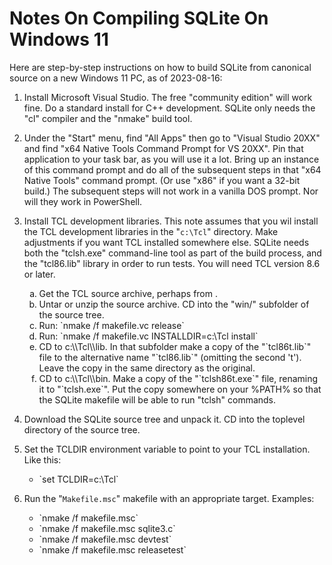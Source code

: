 # Notes On Compiling SQLite On Windows 11

Here are step-by-step instructions on how to build SQLite from
canonical source on a new Windows 11 PC, as of 2023-08-16:

  1.  Install Microsoft Visual Studio. The free "community edition" 
      will work fine.  Do a standard install for C++ development.
      SQLite only needs the
      "cl" compiler and the "nmake" build tool.

  2.  Under the "Start" menu, find "All Apps" then go to "Visual Studio 20XX"
      and find "x64 Native Tools Command Prompt for VS 20XX".  Pin that
      application to your task bar, as you will use it a lot.  Bring up
      an instance of this command prompt and do all of the subsequent steps
      in that "x64 Native Tools" command prompt.  (Or use "x86" if you want
      a 32-bit build.)  The subsequent steps will not work in a vanilla
      DOS prompt.  Nor will they work in PowerShell.

  3.  Install TCL development libraries.  This note assumes that you wil
      install the TCL development libraries in the "`c:\Tcl`" directory.
      Make adjustments
      if you want TCL installed somewhere else.  SQLite needs both the
      "tclsh.exe" command-line tool as part of the build process, and
      the "tcl86.lib" library in order to run tests.  You will need
      TCL version 8.6 or later.
      <ol type="a">
      <li>Get the TCL source archive, perhaps from
      <https://www.tcl.tk/software/tcltk/download.html>.
      <li>Untar or unzip the source archive.  CD into the "win/" subfolder
          of the source tree.
      <li>Run: `nmake /f makefile.vc release`
      <li>Run: `nmake /f makefile.vc INSTALLDIR=c:\Tcl install`
      <li>CD to c:\\Tcl\\lib.  In that subfolder make a copy of the
          "`tcl86t.lib`" file to the alternative name "`tcl86.lib`"
          (omitting the second 't').  Leave the copy in the same directory
          as the original.
      <li>CD to c:\\Tcl\\bin.  Make a copy of the "`tclsh86t.exe`"
          file, renaming it to "`tclsh.exe`".  Put the copy somewhere
          on your %PATH% so that the SQLite makefile will be able to
          run "tclsh" commands.
      </ol>

  4.  Download the SQLite source tree and unpack it. CD into the
      toplevel directory of the source tree.

  5.  Set the TCLDIR environment variable to point to your TCL installation.
      Like this:
      <ul>
      <li> `set TCLDIR=c:\Tcl`
      </ul>

  6.  Run the "`Makefile.msc`" makefile with an appropriate target.
      Examples:
      <ul>
      <li>  `nmake /f makefile.msc`
      <li>  `nmake /f makefile.msc sqlite3.c`
      <li>  `nmake /f makefile.msc devtest`
      <li>  `nmake /f makefile.msc releasetest`
      </ul>
